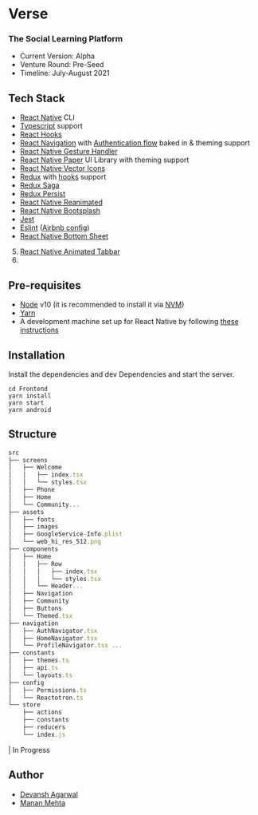 # Verse
### The Social Learning Platform

- Current Version: Alpha
- Venture Round: Pre-Seed
- Timeline: July-August 2021

## Tech Stack

- [React Native](https://reactnative.dev/docs/components-and-apis/) CLI
- [Typescript](https://www.typescriptlang.org/) support
- [React Hooks](https://reactjs.org/docs/hooks-intro.html)
- [React Navigation](https://reactnavigation.org/) with [Authentication flow](https://reactnavigation.org/docs/auth-flow) baked in & theming support
- [React Native Gesture Handler](https://github.com/kmagiera/react-native-gesture-handler)
- [React Native Paper](https://callstack.github.io/react-native-paper/) UI Library with theming support
- [React Native Vector Icons](https://github.com/oblador/react-native-vector-icons)
- [Redux](http://redux.js.org/) with [hooks](https://react-redux.js.org/api/hooks) support
- [Redux Saga](https://redux-saga.js.org/)
- [Redux Persist](https://github.com/rt2zz/redux-persist/)
- [React Native Reanimated](https://github.com/software-mansion/react-native-reanimated)
- [React Native Bootsplash](https://github.com/zoontek/react-native-bootsplash)
- [Jest](https://facebook.github.io/jest/)
- [Eslint](http://eslint.org/) ([Airbnb config](https://github.com/airbnb/javascript/tree/master/packages/eslint-config-airbnb))
- [React Native Bottom Sheet](https://github.com/gorhom/react-native-bottom-sheet)
5. [React Native Animated Tabbar](https://github.com/gorhom/react-native-animated-tabbar)
5.

## Pre-requisites

- [Node](https://nodejs.org) v10 (it is recommended to install it via [NVM](https://github.com/creationix/nvm))
- [Yarn](https://yarnpkg.com/)
- A development machine set up for React Native by following [these instructions](https://facebook.github.io/react-native/docs/getting-started.html)

## Installation

Install the dependencies and dev Dependencies and start the server.

```shell
cd Frontend
yarn install
yarn start
yarn android
```

## Structure

```typescript
src
├── screens
│   ├── Welcome
│   │	├── index.tsx
│   │	└── styles.tsx
│   ├── Phone
│   ├── Home
│   └── Community...
├── assets
│   ├── fonts
│   ├── images
│   ├── GoogleService-Info.plist
│   └── web_hi_res_512.png
├── components
│   ├── Home
│   │	├── Row
│   │	│	├── index.tsx
│   │	│	└── styles.tsx
│   │	└── Header...
│   ├── Navigation
│   ├── Community
│   ├── Buttons
│   └── Themed.tsx
├── navigation
│   ├── AuthNavigator.tsx
│   ├── HomeNavigator.tsx
│   └── ProfileNavigator.tsx ...
├── constants
│   ├── themes.ts
│   ├── api.ts
│   └── layouts.ts
├── config
│   ├── Permissions.ts
│   └── Reactotron.ts
└── store
    ├── actions
    ├── constants
    ├── reducers
    └── index.js


```

| In Progress


## Author

- [Devansh Agarwal](https://github.com/Daviz00)
- [Manan Mehta](https://github.com/MehtaManan07)
